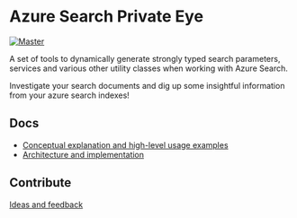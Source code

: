 # Azure Search Private Eye
[![Master](https://github.com/marengohue/private-eye/actions/workflows/build-master.yml/badge.svg)](https://github.com/marengohue/private-eye/actions/workflows/build-master.yml)

A set of tools to dynamically generate strongly typed search parameters, services and various other utility classes when working with Azure Search.

Investigate your search documents and dig up some insightful information from your azure search indexes!

## Docs
- [Conceptual explanation and high-level usage examples](doc/CONCEPT.md)
- [Architecture and implementation](doc/IMPLEMENTATION.md)

## Contribute
[Ideas and feedback](https://github.com/marengohue/private-eye/issues/new)
